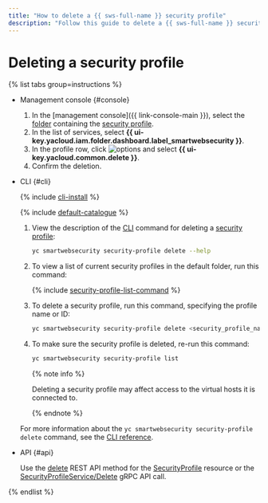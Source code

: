 ```yaml
---
title: "How to delete a {{ sws-full-name }} security profile"
description: "Follow this guide to delete a {{ sws-full-name }} security profile."
---
```


# Deleting a security profile

{% list tabs group=instructions %}

- Management console {#console}

   1. In the [management console]({{ link-console-main }}), select the [folder](../../resource-manager/concepts/resources-hierarchy.md#folder) containing the [security profile](../concepts/profiles.md).
   1. In the list of services, select **{{ ui-key.yacloud.iam.folder.dashboard.label_smartwebsecurity }}**.
   1. In the profile row, click ![options](../../_assets/console-icons/ellipsis.svg) and select **{{ ui-key.yacloud.common.delete }}**.
   1. Confirm the deletion.

- CLI {#cli}

   {% include [cli-install](../../_includes/cli-install.md) %}

   {% include [default-catalogue](../../_includes/default-catalogue.md) %}

   1. View the description of the [CLI](../../cli/quickstart.md) command for deleting a [security profile](../concepts/profiles.md):

      ```bash
      yc smartwebsecurity security-profile delete --help
      ```

   1. To view a list of current security profiles in the default folder, run this command:

      {% include [security-profile-list-command](../../_includes/smartwebsecurity/security-profile-list-command.md) %}

   1. To delete a security profile, run this command, specifying the profile name or ID:

      ```bash
      yc smartwebsecurity security-profile delete <security_profile_name_or_ID>
      ```

   1. To make sure the security profile is deleted, re-run this command:

      ```bash
      yc smartwebsecurity security-profile list
      ```

      {% note info %}

      Deleting a security profile may affect access to the virtual hosts it is connected to.

      {% endnote %}

   For more information about the `yc smartwebsecurity security-profile delete` command, see the [CLI reference](../../cli/cli-ref/managed-services/smartwebsecurity/security-profile/delete.md).

- API {#api}

   Use the [delete](../api-ref/SecurityProfile/delete.md) REST API method for the [SecurityProfile](../api-ref/SecurityProfile/) resource or the [SecurityProfileService/Delete](../api-ref/grpc/security_profile_service.md#Delete) gRPC API call.

{% endlist %}
